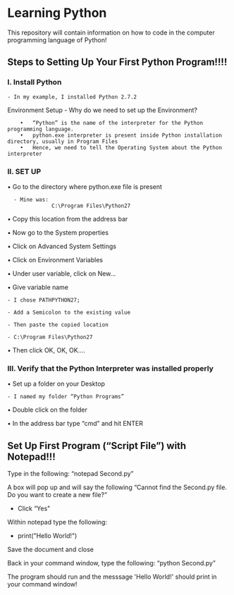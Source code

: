 # Learning Python
This repository will contain information on how to code in the computer programming language of Python! 


## **Steps to Setting Up Your First Python Program!!!!**

### **I.	Install Python**
    - In my example, I installed Python 2.7.2


Environment Setup
    - Why do we need to set up the Environment?
    
        •	“Python” is the name of the interpreter for the Python programming language. 
        •	python.exe interpreter is present inside Python installation directory, usually in Program Files
        •	Hence, we need to tell the Operating System about the Python interpreter


### **II.	SET UP**

•	Go to the directory where python.exe file is present

      - Mine was:
                  C:\Program Files\Python27
                  
•	Copy this location from the address bar

•	Now go to the System properties

•	Click on Advanced System Settings

•	Click on Environment Variables

•	Under user variable, click on New…

•	Give variable name

    - I chose PATHPYTHON27;
    
    - Add a Semicolon to the existing value
    
    - Then paste the copied location
    
    - C:\Program Files\Python27
    
•	Then click OK, OK, OK….


### **III.	Verify that the Python Interpreter was installed properly** 

•	Set up a folder on your Desktop 

    - I named my folder “Python Programs”
    
•	Double click on the folder

•	In the address bar type “cmd” and hit ENTER                  

 

## **Set Up First Program (“Script File”) with Notepad!!!**


Type in the following: “notepad Second.py”

A box will pop up and will say the following “Cannot find the Second.py file. Do you want to create a new file?” 
   - Click “Yes"

Within notepad type the following: 
  - print("Hello World!")

Save the document and close 

Back in your command window, type the following: “python Second.py”

The program should run and the messsage 'Hello World!' should print in your command window! 
